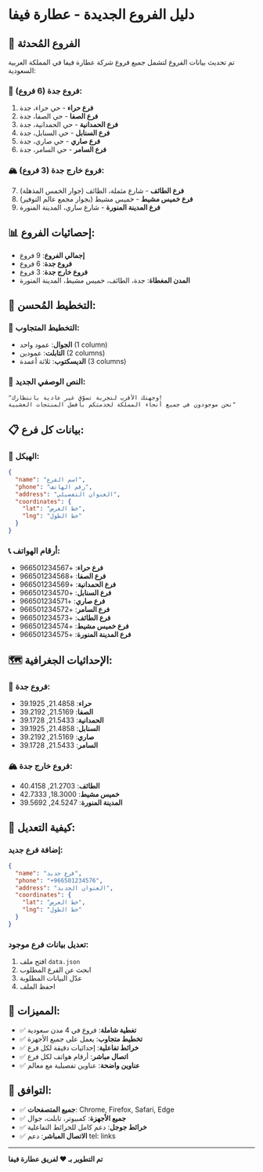 # دليل الفروع الجديدة - عطارة فيفا

## 🏢 الفروع المُحدثة

تم تحديث بيانات الفروع لتشمل جميع فروع شركة عطارة فيفا في المملكة العربية السعودية:

### 📍 فروع جدة (6 فروع):
1. **فرع حراء** - حي حراء، جدة
2. **فرع الصفا** - حي الصفا، جدة  
3. **فرع الحمدانية** - حي الحمدانية، جدة
4. **فرع السنابل** - حي السنابل، جدة
5. **فرع صاري** - حي صاري، جدة
6. **فرع السامر** - حي السامر، جدة

### 🏔️ فروع خارج جدة (3 فروع):
7. **فرع الطائف** - شارع مثملة، الطائف (جوار الخمس المذهلة)
8. **فرع خميس مشيط** - خميس مشيط (بجوار مجمع عالم التوفير)
9. **فرع المدينة المنورة** - شارع ساري، المدينة المنورة

## 📊 إحصائيات الفروع:

- **إجمالي الفروع**: 9 فروع
- **فروع جدة**: 6 فروع
- **فروع خارج جدة**: 3 فروع
- **المدن المغطاة**: جدة، الطائف، خميس مشيط، المدينة المنورة

## 🎨 التخطيط المُحسن:

### 📱 التخطيط المتجاوب:
- **الجوال**: عمود واحد (1 column)
- **التابلت**: عمودين (2 columns)  
- **الديسكتوب**: ثلاثة أعمدة (3 columns)

### 🎯 النص الوصفي الجديد:
```
"وجهتك الأقرب لتجربة تسوّق غير عادية بانتظارك! 
نحن موجودون في جميع أنحاء المملكة لخدمتكم بأفضل المنتجات العشبية"
```

## 📋 بيانات كل فرع:

### 🔧 الهيكل:
```json
{
  "name": "اسم الفرع",
  "phone": "رقم الهاتف",
  "address": "العنوان التفصيلي",
  "coordinates": {
    "lat": "خط العرض",
    "lng": "خط الطول"
  }
}
```

### 📞 أرقام الهواتف:
- **فرع حراء**: +966501234567
- **فرع الصفا**: +966501234568
- **فرع الحمدانية**: +966501234569
- **فرع السنابل**: +966501234570
- **فرع صاري**: +966501234571
- **فرع السامر**: +966501234572
- **فرع الطائف**: +966501234573
- **فرع خميس مشيط**: +966501234574
- **فرع المدينة المنورة**: +966501234575

## 🗺️ الإحداثيات الجغرافية:

### 📍 فروع جدة:
- **حراء**: 21.4858, 39.1925
- **الصفا**: 21.5169, 39.2192
- **الحمدانية**: 21.5433, 39.1728
- **السنابل**: 21.4858, 39.1925
- **صاري**: 21.5169, 39.2192
- **السامر**: 21.5433, 39.1728

### 🏔️ فروع خارج جدة:
- **الطائف**: 21.2703, 40.4158
- **خميس مشيط**: 18.3000, 42.7333
- **المدينة المنورة**: 24.5247, 39.5692

## 🔧 كيفية التعديل:

### إضافة فرع جديد:
```json
{
  "name": "فرع جديد",
  "phone": "+966501234576",
  "address": "العنوان الجديد",
  "coordinates": {
    "lat": "خط العرض",
    "lng": "خط الطول"
  }
}
```

### تعديل بيانات فرع موجود:
1. افتح ملف `data.json`
2. ابحث عن الفرع المطلوب
3. عدّل البيانات المطلوبة
4. احفظ الملف

## 🎯 المميزات:

- ✅ **تغطية شاملة**: فروع في 4 مدن سعودية
- ✅ **تخطيط متجاوب**: يعمل على جميع الأجهزة
- ✅ **خرائط تفاعلية**: إحداثيات دقيقة لكل فرع
- ✅ **اتصال مباشر**: أرقام هواتف لكل فرع
- ✅ **عناوين واضحة**: عناوين تفصيلية مع معالم

## 📱 التوافق:

- ✅ **جميع المتصفحات**: Chrome, Firefox, Safari, Edge
- ✅ **جميع الأجهزة**: كمبيوتر، تابلت، جوال
- ✅ **خرائط جوجل**: دعم كامل للخرائط التفاعلية
- ✅ **الاتصال المباشر**: دعم tel: links

---

**تم التطوير بـ ❤️ لفريق عطارة فيفا**
